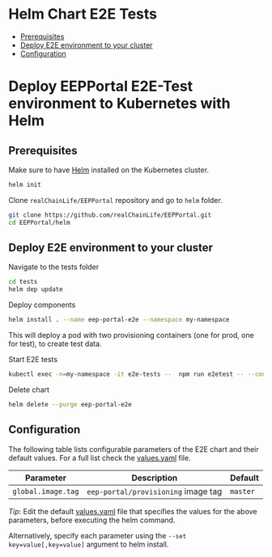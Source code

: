 # Helm Chart E2E Tests <!-- omit in TOC -->

- [Prerequisites](#prerequisites)
- [Deploy E2E environment to your cluster](#deploy-e2e-environment-to-your-cluster)
- [Configuration](#configuration)

# Deploy EEPPortal E2E-Test environment to Kubernetes with Helm <!-- omit in TOC -->

## Prerequisites

Make sure to have [Helm](https://github.com/helm/helm/blob/master/docs/install.md) installed on the Kubernetes cluster.

```bash
helm init
```

Clone `realChainLife/EEPPortal` repository and go to `helm` folder.

```bash
git clone https://github.com/realChainLife/EEPPortal.git
cd EEPPortal/helm
```

## Deploy E2E environment to your cluster

Navigate to the tests folder

```bash
cd tests
helm dep update
```

Deploy components

```bash
helm install . --name eep-portal-e2e --namespace my-namespace
```

This will deploy a pod with two provisioning containers (one for prod, one for test), to create test data.

Start E2E tests

```bash
kubectl exec -n=my-namespace -it e2e-tests --  npm run e2etest -- --config baseUrl=http://frontend/
```

Delete chart

```bash
helm delete --purge eep-portal-e2e
```

## Configuration

The following table lists configurable parameters of the E2E chart and their default values. For a full list check the [values.yaml](values.yaml) file.

| Parameter          | Description                        | Default  |
| ------------------ | ---------------------------------- | -------- |
| `global.image.tag` | `eep-portal/provisioning` image tag | `master` |

_Tip_: Edit the default [values.yaml](values.yaml) file that specifies the values for the above parameters, before executing the helm command.

Alternatively, specify each parameter using the `--set key=value[,key=value]` argument to helm install.
